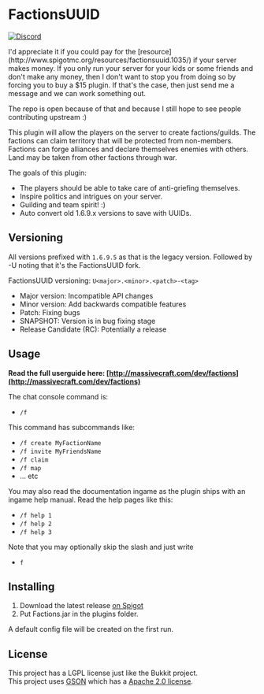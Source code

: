 FactionsUUID
====================

[![Discord](https://imgur.com/MFRRBn4.png)](https://discord.gg/F7gexAQ)


<rant>
I'd appreciate it if you could pay for the [resource](http://www.spigotmc.org/resources/factionsuuid.1035/) if your server makes money. If you only run your server for your kids or some friends and don't make any money, then I don't want to stop you from doing so by forcing you to buy a $15 plugin. If that's the case, then just send me a message and we can work something out.

The repo is open because of that and because I still hope to see people contributing upstream :)
</rant>

This plugin will allow the players on the server to create factions/guilds. The factions can claim territory that will be protected from non-members. Factions can forge alliances and declare themselves enemies with others. Land may be taken from other factions through war.

The goals of this plugin:

 * The players should be able to take care of anti-griefing themselves.
 * Inspire politics and intrigues on your server.
 * Guilding and team spirit! :)
 * Auto convert old 1.6.9.x versions to save with UUIDs.

Versioning
----------
All versions prefixed with `1.6.9.5` as that is the legacy version.
Followed by -U noting that it's the FactionsUUID fork.

FactionsUUID versioning: `U<major>.<minor>.<patch>-<tag>`

* Major version: Incompatible API changes
* Minor version: Add backwards compatible features
* Patch: Fixing bugs 
* SNAPSHOT: Version is in bug fixing stage
* Release Candidate (RC): Potentially a release

Usage
---------
<b>Read the full userguide here: [http://massivecraft.com/dev/factions](http://massivecraft.com/dev/factions)</b>

The chat console command is:

 * `/f`

This command has subcommands like:

* `/f create MyFactionName`
* `/f invite MyFriendsName`
* `/f claim`
* `/f map`
* ... etc

You may also read the documentation ingame as the plugin ships with an ingame help manual. Read the help pages like this:

* `/f help 1`
* `/f help 2`
* `/f help 3`

Note that you may optionally skip the slash and just write

* `f`

Installing
----------
1. Download the latest release [on Spigot](https://www.spigotmc.org/resources/factionsuuid.1035/)<br>
1. Put Factions.jar in the plugins folder.

A default config file will be created on the first run.

License
----------
This project has a LGPL license just like the Bukkit project.<br>
This project uses [GSON](http://code.google.com/p/google-gson/) which has a [Apache 2.0 license](http://www.apache.org/licenses/LICENSE-2.0 ).

